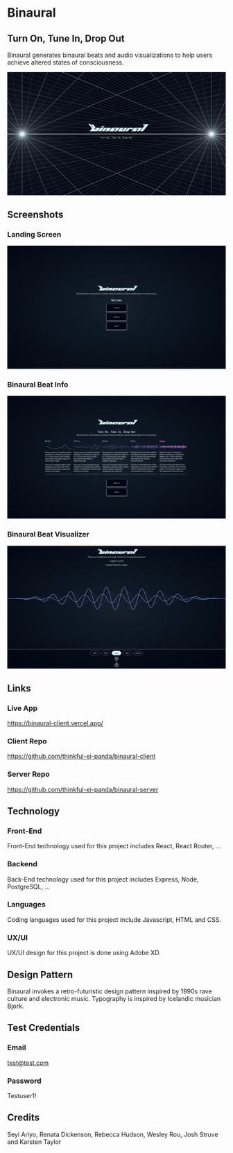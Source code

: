 # Binaural

## Turn On, Tune In, Drop Out

Binaural generates binaural beats and audio visualizations to help users achieve altered states of consciousness.

![Branding](./public/static/img/binaural-branding.png "Branding")

## Screenshots

### Landing Screen

![Landing Screen](./public/static/img/binaural-screenshot-home.png "Landing Screen")

### Binaural Beat Info

![Binaural Beat Info](./public/static/img/binaural-screenshot-turn-on.png "Binaural Beat Info")

### Binaural Beat Visualizer

![Binaural Beat Visualizer](./public/static/img/binaural-screenshot-beat-player.png "Binaural Beat Visualizer")

## Links

### Live App
https://binaural-client.vercel.app/

### Client Repo
https://github.com/thinkful-ei-panda/binaural-client

### Server Repo
https://github.com/thinkful-ei-panda/binaural-server

## Technology

### Front-End
Front-End technology used for this project includes React, React Router, ...

### Backend
Back-End technology used for this project includes Express, Node, PostgreSQL, ...

### Languages
Coding languages used for this project include Javascript, HTML and CSS.

### UX/UI
UX/UI design for this project is done using Adobe XD.

## Design Pattern

Binaural invokes a retro-futuristic design pattern inspired by 1990s rave culture and electronic music. Typography is inspired by Icelandic musician Bjork.

## Test Credentials

### Email
test@test.com

### Password
Testuser1!

## Credits
Seyi Ariyo, Renata Dickenson, Rebecca Hudson, Wesley Rou, Josh Struve and Karsten Taylor